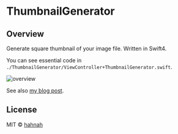 # ThumbnailGenerator

## Overview

Generate square thumbnail of your image file. Written in Swift4.

You can see essential code in  `./ThumbnailGenerator/ViewController+ThumbnailGenerator.swift`.

![overview](https://user-images.githubusercontent.com/32125066/44008112-99255d9e-9eda-11e8-8e00-f3ab418c034d.png)

See also [my blog post](https://superhahnah.com/swift-thumbnail-generator/).

## License

MIT © [hahnah](https://superhahnah.com)